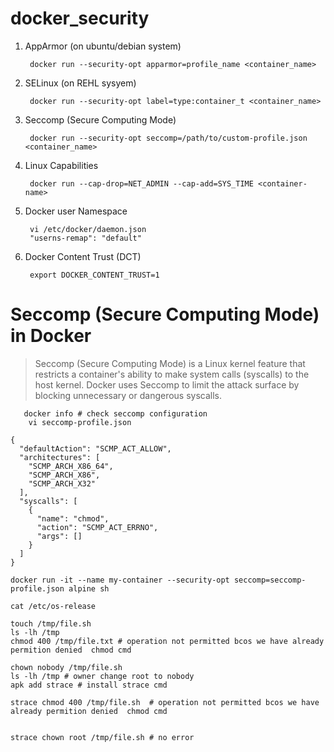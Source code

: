 # docker_security

1. AppArmor (on ubuntu/debian system)

        docker run --security-opt apparmor=profile_name <container_name>
2. SELinux (on REHL sysyem)

        docker run --security-opt label=type:container_t <container_name>

3. Seccomp (Secure Computing Mode)

        docker run --security-opt seccomp=/path/to/custom-profile.json <container_name>      

4. Linux Capabilities

        docker run --cap-drop=NET_ADMIN --cap-add=SYS_TIME <container-name>

5. Docker user Namespace

        vi /etc/docker/daemon.json
        "userns-remap": "default" 

6. Docker Content Trust (DCT)

        export DOCKER_CONTENT_TRUST=1

# Seccomp (Secure Computing Mode) in Docker

> Seccomp (Secure Computing Mode) is a Linux kernel feature that restricts a container's ability to make system calls (syscalls) to the host kernel. Docker uses Seccomp to limit the attack surface by blocking unnecessary or dangerous syscalls.

       docker info # check seccomp configuration
        vi seccomp-profile.json
```
{
  "defaultAction": "SCMP_ACT_ALLOW",
  "architectures": [
    "SCMP_ARCH_X86_64",
    "SCMP_ARCH_X86",
    "SCMP_ARCH_X32"
  ],
  "syscalls": [
    {
      "name": "chmod",
      "action": "SCMP_ACT_ERRNO",
      "args": []
    }
  ]
}

```
```
docker run -it --name my-container --security-opt seccomp=seccomp-profile.json alpine sh
        
cat /etc/os-release 

touch /tmp/file.sh
ls -lh /tmp
chmod 400 /tmp/file.txt # operation not permitted bcos we have already permition denied  chmod cmd

chown nobody /tmp/file.sh
ls -lh /tmp # owner change root to nobody
apk add strace # install strace cmd

strace chmod 400 /tmp/file.sh  # operation not permitted bcos we have already permition denied  chmod cmd


strace chown root /tmp/file.sh # no error 
  
```
